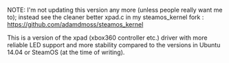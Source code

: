 
NOTE: I'm not updating this version any more (unless people really want me to); instead see the cleaner better xpad.c in my steamos_kernel fork : https://github.com/adamdmoss/steamos_kernel

This is a version of the xpad (xbox360 controller etc.) driver with more reliable LED support and more stability compared to the versions in Ubuntu 14.04 or SteamOS (at the time of writing).

